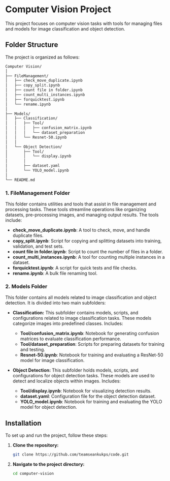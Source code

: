 
# Computer Vision Project

This project focuses on computer vision tasks with tools for managing files and models for image classification and object detection.

## Folder Structure

The project is organized as follows:

```bash
Computer Vision/
│
├── FileManagement/
│   ├── check_move_duplicate.ipynb
│   ├── copy_split.ipynb
│   ├── count file in folder.ipynb
│   ├── count_multi_instances.ipynb
│   ├── forquicktest.ipynb
│   └── rename.ipynb
│
├── Models/
│   ├── Classification/
│   │   ├── Tool/
│   │   │   ├── confusion_matrix.ipynb
│   │   │   └── dataset_preparation
│   │   └── Resnet-50.ipynb
│   │     
│   └── Object Detection/
│       ├── Tool/
│       │   └── display.ipynb
│       │    
│       ├── dataset.yaml
│       └── YOLO_model.ipynb
│ 
└── README.md
```

### 1. **FileManagement Folder**
   This folder contains utilities and tools that assist in file management and processing tasks. These tools streamline operations like organizing datasets, pre-processing images, and managing output results. The tools include:

   - **check_move_duplicate.ipynb**: A tool to check, move, and handle duplicate files.
   - **copy_split.ipynb**: Script for copying and splitting datasets into training, validation, and test sets.
   - **count file in folder.ipynb**: Script to count the number of files in a folder.
   - **count_multi_instances.ipynb**: A tool for counting multiple instances in a dataset.
   - **forquicktest.ipynb**: A script for quick tests and file checks.
   - **rename.ipynb**: A bulk file renaming tool.

### 2. **Models Folder**
   This folder contains all models related to image classification and object detection. It is divided into two main subfolders:

   - **Classification:**
     This subfolder contains models, scripts, and configurations related to image classification tasks. These models categorize images into predefined classes. Includes:
     - **Tool/confusion_matrix.ipynb**: Notebook for generating confusion matrices to evaluate classification performance.
     - **Tool/dataset_preparation**: Scripts for preparing datasets for training and testing.
     - **Resnet-50.ipynb**: Notebook for training and evaluating a ResNet-50 model for image classification.
   
   - **Object Detection:**
     This subfolder holds models, scripts, and configurations for object detection tasks. These models are used to detect and localize objects within images. Includes:
     - **Tool/display.ipynb**: Notebook for visualizing detection results.
     - **dataset.yaml**: Configuration file for the object detection dataset.
     - **YOLO_model.ipynb**: Notebook for training and evaluating the YOLO model for object detection.

## Installation

To set up and run the project, follow these steps:

1. **Clone the repository:**
   ```bash
   git clone https://github.com/teamseankukps/code.git
   ```

2. **Navigate to the project directory:**
   ```bash
   cd computer-vision
   ```






